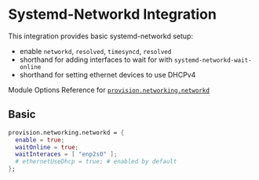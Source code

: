 # Systemd-Networkd Integration

This integration provides basic systemd-networkd setup:
  - enable `networkd`, `resolved`, `timesyncd`, `resolved`
  - shorthand for adding interfaces to wait for with `systemd-networkd-wait-online`
  - shorthand for setting ethernet devices to use DHCPv4

Module Options Reference for [`provision.networking.networkd`](../options/nixos-all-options.md#provisionnetworkingnetworkdenable)

## Basic

```nix
provision.networking.networkd = {
  enable = true;
  waitOnline = true;
  waitInteraces = [ "enp2s0" ];
  # ethernetUseDhcp = true; # enabled by default
};
```
